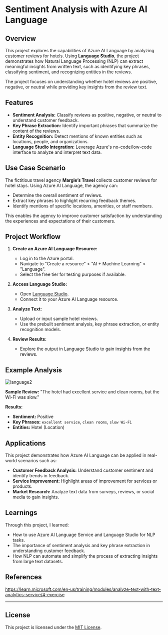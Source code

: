 # Sentiment Analysis with Azure AI Language

## Overview

This project explores the capabilities of Azure AI Language by analyzing customer reviews for hotels. Using **Language Studio**, the project demonstrates how Natural Language Processing (NLP) can extract meaningful insights from written text, such as identifying key phrases, classifying sentiment, and recognizing entities in the reviews.

The project focuses on understanding whether hotel reviews are positive, negative, or neutral while providing key insights from the review text.

## Features

- **Sentiment Analysis:** Classify reviews as positive, negative, or neutral to understand customer feedback.
- **Key Phrase Extraction:** Identify important phrases that summarize the content of the reviews.
- **Entity Recognition:** Detect mentions of known entities such as locations, people, and organizations.
- **Language Studio Integration:** Leverage Azure's no-code/low-code interface to analyze and interpret text data.

## Use Case Scenario

The fictitious travel agency **Margie’s Travel** collects customer reviews for hotel stays. Using Azure AI Language, the agency can:
- Determine the overall sentiment of reviews.
- Extract key phrases to highlight recurring feedback themes.
- Identify mentions of specific locations, amenities, or staff members.

This enables the agency to improve customer satisfaction by understanding the experiences and expectations of their customers.

## Project Workflow

1. **Create an Azure AI Language Resource:**
   - Log in to the Azure portal.
   - Navigate to "Create a resource" > "AI + Machine Learning" > "Language".
   - Select the free tier for testing purposes if available.

2. **Access Language Studio:**
   - Open [Language Studio](https://language.azure.com/).
   - Connect it to your Azure AI Language resource.

3. **Analyze Text:**
   - Upload or input sample hotel reviews.
   - Use the prebuilt sentiment analysis, key phrase extraction, or entity recognition models.

4. **Review Results:**
   - Explore the output in Language Studio to gain insights from the reviews.

## Example Analysis

![language2](https://github.com/user-attachments/assets/4a2541ec-06b6-4bb1-86f7-7212e08facab)

**Sample Review:**
"The hotel had excellent service and clean rooms, but the Wi-Fi was slow."

**Results:**
- **Sentiment:** Positive
- **Key Phrases:** `excellent service`, `clean rooms`, `slow Wi-Fi`
- **Entities:** Hotel (Location)

## Applications

This project demonstrates how Azure AI Language can be applied in real-world scenarios such as:
- **Customer Feedback Analysis:** Understand customer sentiment and identify trends in feedback.
- **Service Improvement:** Highlight areas of improvement for services or products.
- **Market Research:** Analyze text data from surveys, reviews, or social media to gain insights.

## Learnings

Through this project, I learned:
- How to use Azure AI Language Service and Language Studio for NLP tasks.
- The importance of sentiment analysis and key phrase extraction in understanding customer feedback.
- How NLP can automate and simplify the process of extracting insights from large text datasets.

## References

https://learn.microsoft.com/en-us/training/modules/analyze-text-with-text-analytics-service/4-exercise

---

## License

This project is licensed under the [MIT License](LICENSE).

